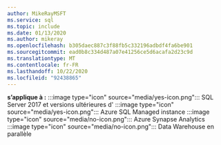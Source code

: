 ```yaml
---
author: MikeRayMSFT
ms.service: sql
ms.topic: include
ms.date: 01/13/2020
ms.author: mikeray
ms.openlocfilehash: b305daec887c3f88fb5c332196adbdf4fa6be901
ms.sourcegitcommit: ead0b8c334d487a07e41256ce5d6acafa2d23c9d
ms.translationtype: MT
ms.contentlocale: fr-FR
ms.lasthandoff: 10/22/2020
ms.locfileid: "92438865"
---
```

<Token>**s’applique à :** :::image type="icon" source="media/yes-icon.png"::: SQL Server 2017 et versions ultérieures d' :::image type="icon" source="media/yes-icon.png"::: Azure SQL Managed instance :::image type="icon" source="media/no-icon.png"::: Azure Synapse Analytics :::image type="icon" source="media/no-icon.png"::: Data Warehouse en parallèle </Token>
